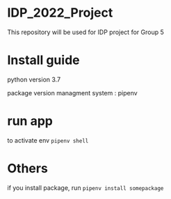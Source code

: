 # IDP_2022_Project
This repository will be used for IDP project for Group 5


# Install guide


python version 3.7

package version managment system : pipenv


# run app

to activate env `pipenv shell`


# Others

if you install package, run `pipenv install somepackage`
